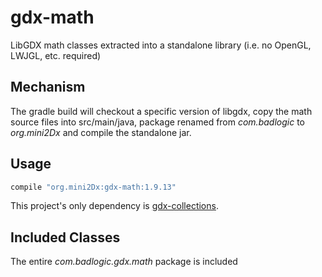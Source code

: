 gdx-math
======================
LibGDX math classes extracted into a standalone library (i.e. no OpenGL, LWJGL, etc. required)

Mechanism
----------------------

The gradle build will checkout a specific version of libgdx, copy the math source files into src/main/java, package renamed from _com.badlogic_ to _org.mini2Dx_ and compile the standalone jar.

Usage
----------------------

```gradle
compile "org.mini2Dx:gdx-math:1.9.13"
```

This project's only dependency is [gdx-collections](https://github.com/mini2Dx/gdx-collections).

Included Classes
----------------------

The entire _com.badlogic.gdx.math_ package is included
